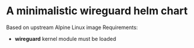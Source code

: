 # A minimalistic wireguard helm chart

Based on upstream Alpine Linux image
Requirements:
- **wireguard** kernel module must be loaded